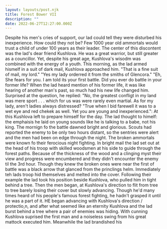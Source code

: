 ```yaml
---
layout: layouts/post.njk
title: Forest Bower VII
description: ""
date: 2022-06-27T12:27:00.000Z
---
```


Despite his men's cries of support, our lad could tell they were disturbed his inexperience. How could they not be? Few 1000 year old ammortals would trust a child of under 100 years as their leader. The center of this discontent was the lad's dear friend Kushlova. He was a great warrior, but still greater as a councillor. Yet, despite his great age, Kushlova's wisodm was combined with the energy of a youth.
This morning, as the lad armed hismelf in a suit of dark mail, Kushlova approached him. "That is a fine suit of mail, my lord."
"Yes my lady orderred it from the smiths of Glencora."
"Eh, She fears for you. I am told its your first battle. Did you ever do battle in your former life?
When the lad heard mention of his former life, it was like hearing of another man's past, so much had his new life changed him. Surprised at the question, he replied: "No, the greatest confligt in my land was mere sport . . . which for us was were rarely even martial. As for my lady, aren't ladies always distressed?
"True when I bid farewell it was to a wet eye and red chekek as well. Yet you are young and inexperienced.": At this Kushlova left to prepare himself for the day.
The lad thought to himelf: the emphaisis he laid on young sounds like he is talking to a babe, not his king.
The mornign fo the battle dawned bright and glorious. Scouts had reported the enemy to be only two hours distant, so the sentries were alert and the men had been on edge through the night. The broken ammortals were known fo their ferocious night fighting.
In bright mail the lad set out at the head of his troop with skilled woodsmen at his side to guide through the forest paths. Because of the thickness of the wood and a clinging myst their view and progress were encumbered and they didn't encounter the enemy til the 3rd hour. Though they knew the broken ones were near the first of battle was a black arrow that glanced from the princlings helm. Immediately teh lads troop hid themselves and melted into the cover. Following their example the lad took his position beside Kushlova, who pulled him in tight behind a tree. Then the men began, at Kushlova's direction to flit from tree to tree barely losing their cover but slowly advancing. Though he'd many times heard of his people's famous forest fighting, he hadn't grasped it until he was a part of it. HE began advancing with Kushlova's direction / protectio,n, and after what seemed like an eternity Kushlova and the lad burst behind a tree where a pair of enemies was hiding. With cunning Kushlova suprised the first man and a noiseless swing from his great mattock executed him. Meanwhile the lad brandished his 
